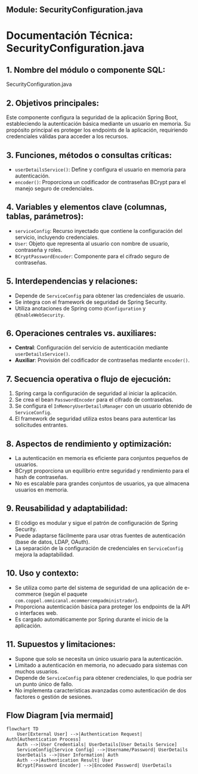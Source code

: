 ## Module: SecurityConfiguration.java

# Documentación Técnica: SecurityConfiguration.java

## 1. **Nombre del módulo o componente SQL:**
SecurityConfiguration.java

## 2. **Objetivos principales:**
Este componente configura la seguridad de la aplicación Spring Boot, estableciendo la autenticación básica mediante un usuario en memoria. Su propósito principal es proteger los endpoints de la aplicación, requiriendo credenciales válidas para acceder a los recursos.

## 3. **Funciones, métodos o consultas críticas:**
- `userDetailsService()`: Define y configura el usuario en memoria para autenticación.
- `encoder()`: Proporciona un codificador de contraseñas BCrypt para el manejo seguro de credenciales.

## 4. **Variables y elementos clave (columnas, tablas, parámetros):**
- `serviceConfig`: Recurso inyectado que contiene la configuración del servicio, incluyendo credenciales.
- `User`: Objeto que representa al usuario con nombre de usuario, contraseña y roles.
- `BCryptPasswordEncoder`: Componente para el cifrado seguro de contraseñas.

## 5. **Interdependencias y relaciones:**
- Depende de `ServiceConfig` para obtener las credenciales de usuario.
- Se integra con el framework de seguridad de Spring Security.
- Utiliza anotaciones de Spring como `@Configuration` y `@EnableWebSecurity`.

## 6. **Operaciones centrales vs. auxiliares:**
- **Central**: Configuración del servicio de autenticación mediante `userDetailsService()`.
- **Auxiliar**: Provisión del codificador de contraseñas mediante `encoder()`.

## 7. **Secuencia operativa o flujo de ejecución:**
1. Spring carga la configuración de seguridad al iniciar la aplicación.
2. Se crea el bean `PasswordEncoder` para el cifrado de contraseñas.
3. Se configura el `InMemoryUserDetailsManager` con un usuario obtenido de `ServiceConfig`.
4. El framework de seguridad utiliza estos beans para autenticar las solicitudes entrantes.

## 8. **Aspectos de rendimiento y optimización:**
- La autenticación en memoria es eficiente para conjuntos pequeños de usuarios.
- BCrypt proporciona un equilibrio entre seguridad y rendimiento para el hash de contraseñas.
- No es escalable para grandes conjuntos de usuarios, ya que almacena usuarios en memoria.

## 9. **Reusabilidad y adaptabilidad:**
- El código es modular y sigue el patrón de configuración de Spring Security.
- Puede adaptarse fácilmente para usar otras fuentes de autenticación (base de datos, LDAP, OAuth).
- La separación de la configuración de credenciales en `ServiceConfig` mejora la adaptabilidad.

## 10. **Uso y contexto:**
- Se utiliza como parte del sistema de seguridad de una aplicación de e-commerce (según el paquete `com.coppel.omnicanal.ecommercempadministrador`).
- Proporciona autenticación básica para proteger los endpoints de la API o interfaces web.
- Es cargado automáticamente por Spring durante el inicio de la aplicación.

## 11. **Supuestos y limitaciones:**
- Supone que solo se necesita un único usuario para la autenticación.
- Limitado a autenticación en memoria, no adecuado para sistemas con muchos usuarios.
- Depende de `ServiceConfig` para obtener credenciales, lo que podría ser un punto único de fallo.
- No implementa características avanzadas como autenticación de dos factores o gestión de sesiones.
## Flow Diagram [via mermaid]
```mermaid
flowchart TD
    User[External User] -->|Authentication Request| Auth[Authentication Process]
    Auth -->|User Credentials| UserDetails[User Details Service]
    ServiceConfig[Service Config] -->|Username/Password| UserDetails
    UserDetails -->|User Information| Auth
    Auth -->|Authentication Result| User
    BCrypt[Password Encoder] -->|Encoded Password| UserDetails
```

